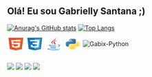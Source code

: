   ## Olá! Eu sou Gabrielly Santana ;) 
 
[![Anurag's GitHub stats](https://github-readme-stats.vercel.app/api?username=Gabix008&show_icons=true&theme=radical)](https://github.com/Gabix008/github-readme-stats)
[![Top Langs](https://github-readme-stats.vercel.app/api/top-langs/?username=Gabix008&layout=compact&show_icons=true&theme=radical)](https://github.com/Gabix008/linguagens-mais-usadas)

<div>
 <img align="center" alt="Gabix-HTML" height="30" width="40" src="https://raw.githubusercontent.com/devicons/devicon/master/icons/html5/html5-original.svg">
 <img align="center" alt="Gabix-CSS" height="30" width="40" src="https://raw.githubusercontent.com/devicons/devicon/master/icons/css3/css3-original.svg">
 <img align="center" alt="Gabix-JAVA" height="30" width="40" src="https://github.com/devicons/devicon/blob/master/icons/java/java-original.svg">
 <img align="center" alt="Gabix-Python" height="30" width="40" src="https://raw.githubusercontent.com/devicons/devicon/master/icons/python/python-original.svg">
   <img align="center" alt="Gabix-Python" height="30" width="40" src="https://upload.wikimedia.org/wikipedia/commons/6/6a/JavaScript-logo.png">
 </div>
 
##
  <a href="https://instagram.com/gabri3llysantana" target="_blank"><img src="https://img.shields.io/badge/-Instagram-%23E4405F?style=for-the-badge&logo=instagram&logoColor=white" target="_blank"></a>
  <a href="https://discord.gg/gabix#8120" target="_blank"><img src="https://img.shields.io/badge/Discord-7289DA?style=for-the-badge&logo=discord&logoColor=white" target="_blank"></a> 
  <a href = "mailto: gabriellysantana583@gmail.com"><img src="https://img.shields.io/badge/-Gmail-%23333?style=for-the-badge&logo=gmail&logoColor=white" target="_blank"></a>
  <a href="https://linkedin.com/in/gabriellysbarbosa" target="_blank"><img src="https://img.shields.io/badge/-LinkedIn-%230077B5?style=for-the-badge&logo=linkedin&logoColor=white" target="_blank"></a>
  
